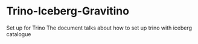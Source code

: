 # Trino-Iceberg-Gravitino
Set up for Trino
The document talks about how to set up trino with iceberg catalogue 
